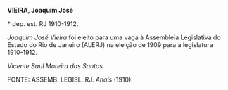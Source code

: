**VIEIRA, Joaquim José**

\* dep. est. RJ 1910-1912.

*Joaquim José Vieira* foi eleito para uma vaga à Assembleia Legislativa
do Estado do Rio de Janeiro (ALERJ) na eleição de 1909 para a
legislatura 1910-1912.

*Vicente Saul Moreira dos Santos*

FONTE: ASSEMB. LEGISL. RJ. *Anais* (1910).
